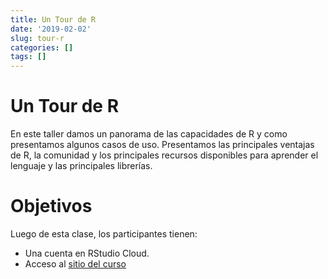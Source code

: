 ```yaml
---
title: Un Tour de R
date: '2019-02-02'
slug: tour-r
categories: []
tags: []
---
```


# Un Tour de R

En este taller damos un panorama de las capacidades de R y como presentamos algunos casos de uso. Presentamos las principales ventajas de R, la comunidad y los principales recursos disponibles para aprender el lenguaje y las principales librerías.

# Objetivos

Luego de esta clase, los participantes tienen:

+ Una cuenta en RStudio Cloud.
+ Acceso al [sitio del curso](www.reportes.rlabuonora.com) 
